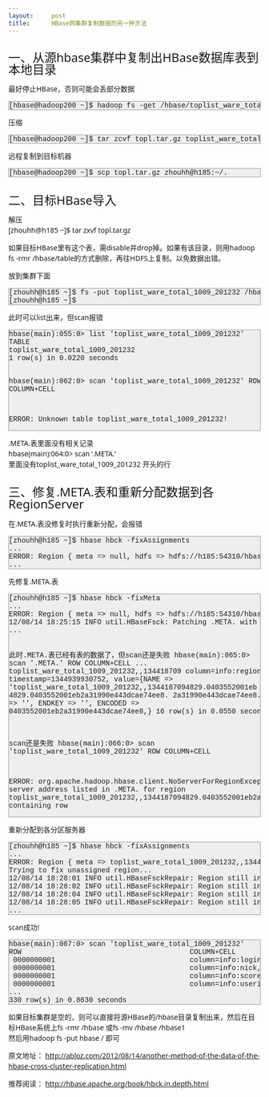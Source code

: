 ```yaml
---
layout:     post
title:      HBase跨集群复制数据的另一种方法
---
```

<div id="article_content" class="article_content clearfix csdn-tracking-statistics" data-pid="blog" data-mod="popu_307" data-dsm="post">
								            <link rel="stylesheet" href="https://csdnimg.cn/release/phoenix/template/css/ck_htmledit_views-f76675cdea.css">
						<div class="htmledit_views" id="content_views">
                
<h1 style="font-family:'Microsoft YaHei', Tahoma, 'Segoe UI', Calibri, 'Myriad Pro', Myriad, 'Trebuchet MS', Helvetica, Arial, sans-serif;font-weight:normal;font-size:24px;line-height:24px;">
一、从源hbase集群中复制出HBase数据库表到本地目录</h1>
<p style="font-family:'Microsoft YaHei', Tahoma, 'Segoe UI', Calibri, 'Myriad Pro', Myriad, 'Trebuchet MS', Helvetica, Arial, sans-serif;line-height:21px;font-size:14px;">
最好停止HBase，否则可能会丢部分数据</p>
<pre style="font-family:'Courier New', Courier, 'Lucida Console', Monaco, 'DejaVu Sans Mono', 'Nimbus Mono L', 'Bitstream Vera Sans Mono';overflow:hidden;background-color:rgb(238,238,238);border:1px solid rgb(153,153,153);">[hbase@hadoop200 ~]$ hadoop fs -get /hbase/toplist_ware_total_1009_201232 toplist_ware_total_1009_201232
</pre>
<p style="font-family:'Microsoft YaHei', Tahoma, 'Segoe UI', Calibri, 'Myriad Pro', Myriad, 'Trebuchet MS', Helvetica, Arial, sans-serif;line-height:21px;font-size:14px;">
压缩</p>
<pre style="font-family:'Courier New', Courier, 'Lucida Console', Monaco, 'DejaVu Sans Mono', 'Nimbus Mono L', 'Bitstream Vera Sans Mono';overflow:hidden;background-color:rgb(238,238,238);border:1px solid rgb(153,153,153);">[hbase@hadoop200 ~]$ tar zcvf topl.tar.gz toplist_ware_total_1009_201232
</pre>
<p style="font-family:'Microsoft YaHei', Tahoma, 'Segoe UI', Calibri, 'Myriad Pro', Myriad, 'Trebuchet MS', Helvetica, Arial, sans-serif;line-height:21px;font-size:14px;">
远程复制到目标机器</p>
<pre style="font-family:'Courier New', Courier, 'Lucida Console', Monaco, 'DejaVu Sans Mono', 'Nimbus Mono L', 'Bitstream Vera Sans Mono';overflow:hidden;background-color:rgb(238,238,238);border:1px solid rgb(153,153,153);">[hbase@hadoop200 ~]$ scp topl.tar.gz zhouhh@h185:~/.
</pre>
<h1 style="font-family:'Microsoft YaHei', Tahoma, 'Segoe UI', Calibri, 'Myriad Pro', Myriad, 'Trebuchet MS', Helvetica, Arial, sans-serif;font-weight:normal;font-size:24px;line-height:24px;">
二、目标HBase导入</h1>
<p style="font-family:'Microsoft YaHei', Tahoma, 'Segoe UI', Calibri, 'Myriad Pro', Myriad, 'Trebuchet MS', Helvetica, Arial, sans-serif;line-height:21px;font-size:14px;">
解压<br>
[zhouhh@h185 ~]$ tar zxvf topl.tar.gz</p>
<p style="font-family:'Microsoft YaHei', Tahoma, 'Segoe UI', Calibri, 'Myriad Pro', Myriad, 'Trebuchet MS', Helvetica, Arial, sans-serif;line-height:21px;font-size:14px;">
如果目标HBase里有这个表，需disable并drop掉。如果有该目录，则用hadoop fs -rmr /hbase/table的方式删除，再往HDFS上复制。以免数据出错。</p>
<p style="font-family:'Microsoft YaHei', Tahoma, 'Segoe UI', Calibri, 'Myriad Pro', Myriad, 'Trebuchet MS', Helvetica, Arial, sans-serif;line-height:21px;font-size:14px;">
放到集群下面</p>
<pre style="font-family:'Courier New', Courier, 'Lucida Console', Monaco, 'DejaVu Sans Mono', 'Nimbus Mono L', 'Bitstream Vera Sans Mono';overflow:hidden;background-color:rgb(238,238,238);border:1px solid rgb(153,153,153);">[zhouhh@h185 ~]$ fs -put toplist_ware_total_1009_201232 /hbase
[zhouhh@h185 ~]$
</pre>
<p style="font-family:'Microsoft YaHei', Tahoma, 'Segoe UI', Calibri, 'Myriad Pro', Myriad, 'Trebuchet MS', Helvetica, Arial, sans-serif;line-height:21px;font-size:14px;">
此时可以list出来，但scan报错</p>
<pre style="font-family:'Courier New', Courier, 'Lucida Console', Monaco, 'DejaVu Sans Mono', 'Nimbus Mono L', 'Bitstream Vera Sans Mono';overflow:hidden;background-color:rgb(238,238,238);border:1px solid rgb(153,153,153);">hbase(main):055:0&gt; list 'toplist_ware_total_1009_201232'
TABLE
toplist_ware_total_1009_201232
1 row(s) in 0.0220 seconds

hbase(main):062:0&gt; scan 'toplist_ware_total_1009_201232'
ROW                                        COLUMN+CELL

ERROR: Unknown table toplist_ware_total_1009_201232!
</pre>
<p style="font-family:'Microsoft YaHei', Tahoma, 'Segoe UI', Calibri, 'Myriad Pro', Myriad, 'Trebuchet MS', Helvetica, Arial, sans-serif;line-height:21px;font-size:14px;">
.META.表里面没有相关记录<br>
hbase(main):064:0&gt; scan ‘.META.’<br>
里面没有toplist_ware_total_1009_201232 开头的行</p>
<h1 style="font-family:'Microsoft YaHei', Tahoma, 'Segoe UI', Calibri, 'Myriad Pro', Myriad, 'Trebuchet MS', Helvetica, Arial, sans-serif;font-weight:normal;font-size:24px;line-height:24px;">
三、修复.META.表和重新分配数据到各RegionServer</h1>
<p style="font-family:'Microsoft YaHei', Tahoma, 'Segoe UI', Calibri, 'Myriad Pro', Myriad, 'Trebuchet MS', Helvetica, Arial, sans-serif;line-height:21px;font-size:14px;">
在.META.表没修复时执行重新分配，会报错</p>
<pre style="font-family:'Courier New', Courier, 'Lucida Console', Monaco, 'DejaVu Sans Mono', 'Nimbus Mono L', 'Bitstream Vera Sans Mono';overflow:hidden;background-color:rgb(238,238,238);border:1px solid rgb(153,153,153);">[zhouhh@h185 ~]$ hbase hbck -fixAssignments
...
ERROR: Region { meta =&gt; null, hdfs =&gt; hdfs://h185:54310/hbase/toplist_ware_total_1009_201232/0403552001eb2a31990e443dcae74ee8, deployed =&gt;  } on HDFS, but not listed in META or deployed on any region server
...
</pre>
<p style="font-family:'Microsoft YaHei', Tahoma, 'Segoe UI', Calibri, 'Myriad Pro', Myriad, 'Trebuchet MS', Helvetica, Arial, sans-serif;line-height:21px;font-size:14px;">
先修复.META.表</p>
<pre style="font-family:'Courier New', Courier, 'Lucida Console', Monaco, 'DejaVu Sans Mono', 'Nimbus Mono L', 'Bitstream Vera Sans Mono';overflow:hidden;background-color:rgb(238,238,238);border:1px solid rgb(153,153,153);">[zhouhh@h185 ~]$ hbase hbck -fixMeta
...
ERROR: Region { meta =&gt; null, hdfs =&gt; hdfs://h185:54310/hbase/toplist_ware_total_1009_201232/0403552001eb2a31990e443dcae74ee8, deployed =&gt;  } on HDFS, but not listed in META or deployed on any region server
12/08/14 18:25:15 INFO util.HBaseFsck: Patching .META. with .regioninfo: {NAME =&gt; 'toplist_ware_total_1009_201232,,1344187094829.0403552001eb2a31990e443dcae74ee8.', STARTKEY =&gt; '', ENDKEY =&gt; '', ENCODED =&gt; 0403552001eb2a31990e443dcae74ee8,}
...

此时.META.表已经有表的数据了，但scan还是失败
hbase(main):065:0&gt; scan '.META.'
ROW                                        COLUMN+CELL
...
toplist_ware_total_1009_201232,,134418709 column=info:regioninfo, timestamp=1344939930752, value={NAME =&gt; 'toplist_ware_total_1009_201232,,1344187094829.0403552001eb
 4829.0403552001eb2a31990e443dcae74ee8.    2a31990e443dcae74ee8.', STARTKEY =&gt; '', ENDKEY =&gt; '', ENCODED =&gt; 0403552001eb2a31990e443dcae74ee8,}
16 row(s) in 0.0550 seconds

scan还是失败
hbase(main):066:0&gt; scan 'toplist_ware_total_1009_201232'
ROW                                        COLUMN+CELL

ERROR: org.apache.hadoop.hbase.client.NoServerForRegionException: No server address listed in .META. for region toplist_ware_total_1009_201232,,1344187094829.0403552001eb2a31990e443dcae74ee8. containing row
</pre>
<p style="font-family:'Microsoft YaHei', Tahoma, 'Segoe UI', Calibri, 'Myriad Pro', Myriad, 'Trebuchet MS', Helvetica, Arial, sans-serif;line-height:21px;font-size:14px;">
重新分配到各分区服务器</p>
<pre style="font-family:'Courier New', Courier, 'Lucida Console', Monaco, 'DejaVu Sans Mono', 'Nimbus Mono L', 'Bitstream Vera Sans Mono';overflow:hidden;background-color:rgb(238,238,238);border:1px solid rgb(153,153,153);">[zhouhh@h185 ~]$ hbase hbck -fixAssignments
...
ERROR: Region { meta =&gt; toplist_ware_total_1009_201232,,1344187094829.0403552001eb2a31990e443dcae74ee8., hdfs =&gt; hdfs://h185:54310/hbase/toplist_ware_total_1009_201232/0403552001eb2a31990e443dcae74ee8, deployed =&gt;  } not deployed on any region server.
Trying to fix unassigned region...
12/08/14 18:28:01 INFO util.HBaseFsckRepair: Region still in transition, waiting for it to become assigned: {NAME =&gt; 'toplist_ware_total_1009_201232,,1344187094829.0403552001eb2a31990e443dcae74ee8.', STARTKEY =&gt; '', ENDKEY =&gt; '', ENCODED =&gt; 0403552001eb2a31990e443dcae74ee8,}
12/08/14 18:28:02 INFO util.HBaseFsckRepair: Region still in transition, waiting for it to become assigned: {NAME =&gt; 'toplist_ware_total_1009_201232,,1344187094829.0403552001eb2a31990e443dcae74ee8.', STARTKEY =&gt; '', ENDKEY =&gt; '', ENCODED =&gt; 0403552001eb2a31990e443dcae74ee8,}
12/08/14 18:28:04 INFO util.HBaseFsckRepair: Region still in transition, waiting for it to become assigned: {NAME =&gt; 'toplist_ware_total_1009_201232,,1344187094829.0403552001eb2a31990e443dcae74ee8.', STARTKEY =&gt; '', ENDKEY =&gt; '', ENCODED =&gt; 0403552001eb2a31990e443dcae74ee8,}
12/08/14 18:28:05 INFO util.HBaseFsckRepair: Region still in transition, waiting for it to become assigned: {NAME =&gt; 'toplist_ware_total_1009_201232,,1344187094829.0403552001eb2a31990e443dcae74ee8.', STARTKEY =&gt; '', ENDKEY =&gt; '', ENCODED =&gt; 0403552001eb2a31990e443dcae74ee8,}
...
</pre>
<p style="font-family:'Microsoft YaHei', Tahoma, 'Segoe UI', Calibri, 'Myriad Pro', Myriad, 'Trebuchet MS', Helvetica, Arial, sans-serif;line-height:21px;font-size:14px;">
scan成功!</p>
<pre style="font-family:'Courier New', Courier, 'Lucida Console', Monaco, 'DejaVu Sans Mono', 'Nimbus Mono L', 'Bitstream Vera Sans Mono';overflow:hidden;background-color:rgb(238,238,238);border:1px solid rgb(153,153,153);">hbase(main):067:0&gt; scan 'toplist_ware_total_1009_201232'
ROW                                        COLUMN+CELL
 0000000001                                column=info:loginid, timestamp=1344187147972, value=jjm167258611
 0000000001                                column=info:nick, timestamp=1344187147972, value=?\xE9\x97\xB4?\xE6\xB5\xA3?
 0000000001                                column=info:score, timestamp=1344187147972, value=200
 0000000001                                column=info:userid, timestamp=1344187147972, value=167258611
...
330 row(s) in 0.8630 seconds
</pre>
<p style="font-family:'Microsoft YaHei', Tahoma, 'Segoe UI', Calibri, 'Myriad Pro', Myriad, 'Trebuchet MS', Helvetica, Arial, sans-serif;line-height:21px;font-size:14px;">
如果目标集群是空的，则可以直接将源HBase的/hbase目录复制出来，然后在目标HBase系统上fs -rmr /hbase 或fs -mv /hbase /hbase1<br>
然后用hadoop fs -put hbase / 即可</p>
<p style="font-family:'Microsoft YaHei', Tahoma, 'Segoe UI', Calibri, 'Myriad Pro', Myriad, 'Trebuchet MS', Helvetica, Arial, sans-serif;line-height:21px;font-size:14px;">
原文地址： <a href="http://abloz.com/2012/08/14/another-method-of-the-data-of-the-hbase-cross-cluster-replication.html" rel="nofollow">http://abloz.com/2012/08/14/another-method-of-the-data-of-the-hbase-cross-cluster-replication.html</a></p>
<p style="font-family:'Microsoft YaHei', Tahoma, 'Segoe UI', Calibri, 'Myriad Pro', Myriad, 'Trebuchet MS', Helvetica, Arial, sans-serif;line-height:21px;font-size:14px;">
推荐阅读： <a href="http://hbase.apache.org/book/hbck.in.depth.html" rel="nofollow">http://hbase.apache.org/book/hbck.in.depth.html</a></p>
            </div>
                </div>